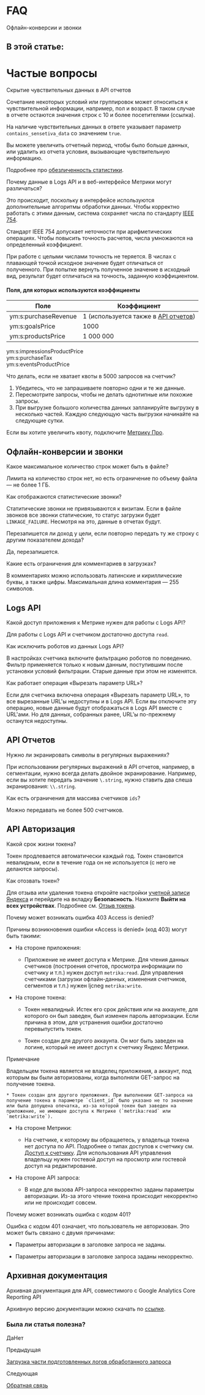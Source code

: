 # FAQ

Офлайн-конверсии и звонки

## В этой статье:

# Частые вопросы

Скрытие чувствительных данных в API отчетов

Сочетание некоторых условий или группировок может относиться к чувствительной информации, например, пол и возраст. В таком случае в отчете остаются значения строк с 10 и более посетителями (ссылка).

На наличие чувствительных данных в ответе указывает параметр `contains_sensetiva_data` со значением `true`.

Вы можете увеличить отчетный период, чтобы было больше данных, или удалить из отчета условия, вызывающие чувствительную информацию.

Подробнее про [обезличенность статистики](https://yandex.support/metrica/reports/report-general.md).

Почему данные в Logs API и в веб-интерфейсе Метрики могут различаться?

Это происходит, поскольку в интерфейсе используются дополнительные алгоритмы обработки данных. Чтобы корректно работать с этими данным, система сохраняет числа по стандарту [IEEE 754](https://ru.wikipedia.org/wiki/IEEE_754-2008).

Стандарт IEEE 754 допускает неточности при арифметических операциях. Чтобы повысить точность расчетов, числа умножаются на определенный коэффициент.

При работе с целыми числами точность не теряется. В числах с плавающей точкой исходное значение будет отличаться от полученного. При попытке вернуть полученное значение в исходный вид, результат будет отличаться на точность, заданную коэффициентом.

#### [](ru/faq#fields-with-bids)Поля, для которых используются коэффициенты

**Поле** |  **Коэффициент**  
---|---  
ym:s:purchaseRevenue |  1 (используется также в [API отчетов](stat/index.md))  
ym:s:goalsPrice |  1000  
ym:s:productsPrice |  1 000 000  
ym:s:impressionsProductPrice  
ym:s:purchaseTax  
ym:s:eventsProductPrice  
  
Что делать, если не хватает квоты в 5000 запросов на счетчик?

  1. Убедитесь, что не запрашиваете повторно одни и те же данные.
  2. Пересмотрите запросы, чтобы не делать однотипные или похожие запросы.
  3. При выгрузке большого количества данных запланируйте выгрузку в несколько частей. Каждую следующую часть выгрузки начинайте на следующие сутки.

Если вы хотите увеличить квоту, подключите [Метрику Про](https://yandex.support/metrica/pro/intro.md).

## [](ru/faq#conversion)Офлайн-конверсии и звонки

Какое максимальное количество строк может быть в файле?

Лимита на количество строк нет, но есть ограничение по объему файла — не более 1 ГБ.

Как отображаются статистические звонки?

Статитические звонки не привязываются к визитам. Если в файле звонков все звонки статические, то статус загрузки будет `LINKAGE_FAILURE`. Несмотря на это, данные в отчетах будут.

Перезапишется ли доход у цели, если повторно передать ту же строку с другим показателем дохода?

Да, перезапишется.

Какие есть ограничения для комментариев в загрузках?

В комментариях можно использовать латинские и кириллические буквы, а также цифры. Максимальная длина комментария — 255 символов.

## [](ru/faq#logs-api)Logs API

Какой доступ приложения к Метрике нужен для работы с Logs API?

Для работы с Logs API и счетчиком достаточно доступа `read`.

Как исключить роботов из данных Logs API?

В настройках счетчика включите фильтрацию роботов по поведению. Фильтр применяется только к новым данным, поступившим после установки условий фильтрации. Старые данные при этом не изменятся.

Как работает операция «Вырезать параметр URL»?

Если для счетчика включена операция «Вырезать параметр URL», то все вырезанные URL'ы недоступны и в Logs API. Если вы отключите эту операцию, новые данные будут отображаться в Logs API вместе с URL'ами. Но для данных, собранных ранее, URL'ы по-прежнему останутся недоступны.

## [](ru/faq#reports-api)API Отчетов

Нужно ли экранировать символы в регулярных выражениях?

При использовании регулярных выражений в API отчетов, например, в сегментации, нужно всегда делать двойное экранирование. Например, если вы хотите передать значение `\.string`, нужно ставить два слеша экранирования: `\\.string`.

Как есть ограничения для массива счетчиков `ids`?

Можно передавать не более 500 счетчиков.

## [](ru/faq#authorization-api)API Авторизация

Какой срок жизни токена?

Токен продлевается автоматически каждый год. Токен становится невалидным, если в течение года он не используется (с него не делаются запросы).

Как отозвать токен?

Для отзыва или удаления токена откройте настройки [учетной записи Яндекса](https://id.yandex.ru/) и перейдите на вкладку **Безопасность**. Нажмите **Выйти на всех устройствах**. Подробнее см. [Отзыв токена](https://yandex.dev/id/doc/concepts/ya-oauth-intro.md).

Почему может возникать ошибка 403 Access is denied?

Причины возникновения ошибки «Access is denied» (код 403) могут быть такими:

  * На стороне приложения:

    * Приложение не имеет доступа к Метрике. Для чтения данных счетчиков (построения отчетов, просмотра информации по счетчику и т.п.) нужен доступ `metrika:read`. Для управления счетчиками (загрузки офлайн-данных, изменения счетчиков, сегментов и т.п.) нужен ljcneg `metrika:write`.
  * На стороне токена:

    * Токен невалидный. Истек его срок действия или на аккаунте, для которого он был заведен, был изменен пароль авторизации. Если причина в этом, для устранения ошибки достаточно перевыпустить токен.

    * Токен создан для другого аккаунта. Он мог быть заведен на логине, который не имеет доступ к счетчику Яндекс Метрики.

Примечание

Владельцем токена является не владелец приложения, а аккаунт, под которым вы были авторизованы, когда выполняли GET-запрос на получение токена.

    * Токен создан для другого приложения. При выполнении GET-запроса на получение токена в параметре `client_id` было указано не то значение или была допущена опечатка, из-за которой токен был заведен на приложение, не имеющее доступа к Метрике (`metrika:read` или `metrika:write`).

  * На стороне Метрики:

    * На счетчике, к которому вы обращаетесь, у владельца токена нет доступа по API. Подробнее о типах доступов к счетчику см. [Доступ к счетчику](https://yandex.support/metrica/general/access.md). Для использования API управления владельцу нужен гостевой доступ на просмотр или гостевой доступ на редактирование.
  * На стороне API запроса:

    * В коде для вызова API-запроса некорректно заданы параметры авторизации. Из-за этого чтение токена происходит некорректно или не происходит совсем.

Почему может возникать ошибка с кодом 401?

Ошибка с кодом 401 означает, что пользователь не авторизован. Это может быть связано с двумя причинами:

  * Параметры авторизации в заголовке запроса не заданы.

  * Параметры авторизации в заголовке запроса заданы некорректно.

## [](ru/faq#archive-docs)Архивная документация

Архивная документация для API, совместимого с Google Analytics Core Reporting API

Архивную версию документации можно скачать по [ссылке](https://yastatic.net/s3/doc-binary/srcfiles/api-ru.md).

### Была ли статья полезна?

ДаНет

Предыдущая

[Загрузка части подготовленных логов обработанного запроса](logs/openapi/download.md)

Следующая

[Обратная связь](troubleshooting.md)